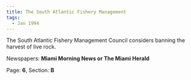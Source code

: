 ```yaml
---  
title: The South Atlantic Fishery Management  
tags:  
  - Jan 1994  
---  
```

  
The South Atlantic Fishery Management Council considers banning the harvest of live rock.  
  
Newspapers: **Miami Morning News or The Miami Herald**  
  
Page: **6**, Section: **B** 
